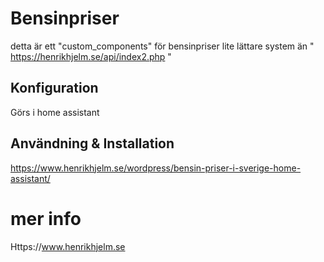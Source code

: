 # Bensinpriser
detta är ett "custom_components" för bensinpriser
lite lättare system än " https://henrikhjelm.se/api/index2.php "


## Konfiguration
Görs i home assistant

## Användning & Installation
https://www.henrikhjelm.se/wordpress/bensin-priser-i-sverige-home-assistant/

# mer info
Https://www.henrikhjelm.se